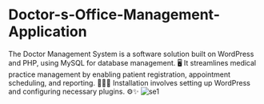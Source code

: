 # Doctor-s-Office-Management-Application
The Doctor Management System is a software solution built on WordPress and PHP, using MySQL for database management. 🖥️ It streamlines medical practice management by enabling patient registration, appointment scheduling, and reporting. 📅👩‍⚕️ Installation involves setting up WordPress and configuring necessary plugins. ⚙️✨
![se1](https://github.com/user-attachments/assets/b0fc1423-b042-4921-a1f2-1d9da2768254)

